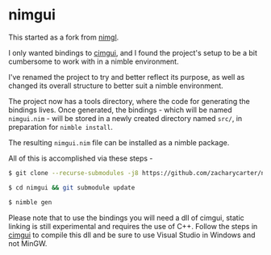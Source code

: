 # nimgui

This started as a fork from [nimgl](https://github.com/lmariscal/nimgl).

I only wanted bindings to [cimgui](https://github.com/cimgui/cimgui), and I found the project's setup to be a bit cumbersome to work with in a nimble environment.

I've renamed the project to try and better reflect its purpose, as well as changed its overall structure to better suit a nimble environment.

The project now has a tools directory, where the code for generating the bindings lives. Once generated, the bindings - which will be named `nimgui.nim` - will be stored in a newly created directory named `src/`, in preparation for `nimble install`.

The resulting `nimgui.nim` file can be installed as a nimble package.

All of this is accomplished via these steps -

```bash
$ git clone --recurse-submodules -j8 https://github.com/zacharycarter/nimgui.git

$ cd nimgui && git submodule update

$ nimble gen
```

Please note that to use the bindings you will need a dll of cimgui, static
linking is still experimental and requires the use of C++. Follow the steps in
[cimgui](https://github.com/cimgui/cimgui) to compile this dll and be sure to use Visual
Studio in Windows and not MinGW.
